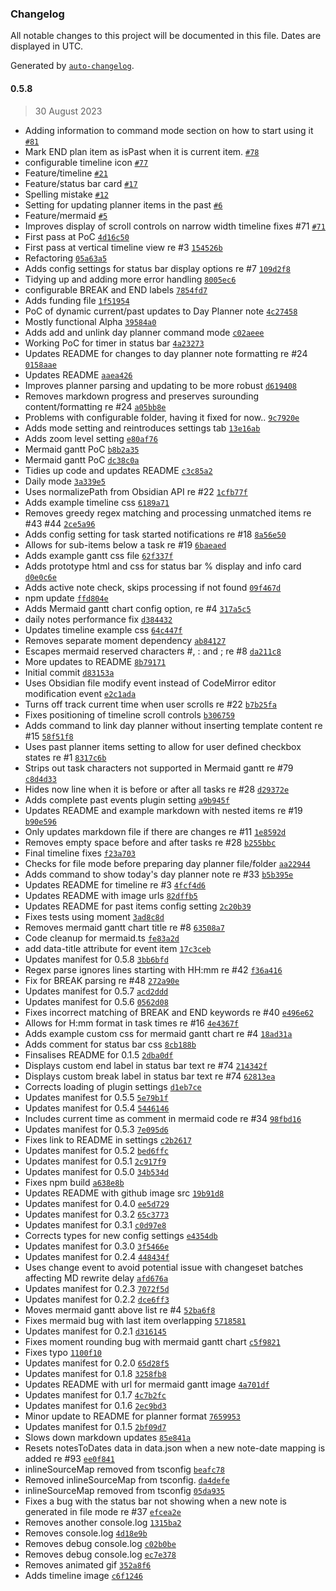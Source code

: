 ### Changelog

All notable changes to this project will be documented in this file. Dates are displayed in UTC.

Generated by [`auto-changelog`](https://github.com/CookPete/auto-changelog).

#### 0.5.8

> 30 August 2023

- Adding information to command mode section on how to start using it [`#81`](https://github.com/ebullient/obsidian-day-planner-og/pull/81)
- Mark END plan item as isPast when it is current item. [`#78`](https://github.com/ebullient/obsidian-day-planner-og/pull/78)
- configurable timeline icon [`#77`](https://github.com/ebullient/obsidian-day-planner-og/pull/77)
- Feature/timeline [`#21`](https://github.com/ebullient/obsidian-day-planner-og/pull/21)
- Feature/status bar card [`#17`](https://github.com/ebullient/obsidian-day-planner-og/pull/17)
- Spelling mistake [`#12`](https://github.com/ebullient/obsidian-day-planner-og/pull/12)
- Setting for updating planner items in the past [`#6`](https://github.com/ebullient/obsidian-day-planner-og/pull/6)
- Feature/mermaid [`#5`](https://github.com/ebullient/obsidian-day-planner-og/pull/5)
- Improves display of scroll controls on narrow width timeline fixes #71 [`#71`](https://github.com/ebullient/obsidian-day-planner-og/issues/71)
- First pass at PoC [`4d16c50`](https://github.com/ebullient/obsidian-day-planner-og/commit/4d16c50e6b177d89544cf39519105115e914e803)
- First pass at vertical timeline view re #3 [`154526b`](https://github.com/ebullient/obsidian-day-planner-og/commit/154526b7d917cfa04ee591b7f7b11f84849aaa1d)
- Refactoring [`05a63a5`](https://github.com/ebullient/obsidian-day-planner-og/commit/05a63a50d9067b9221c9f001c82ee312ef31321b)
- Adds config settings for status bar display options re #7 [`109d2f8`](https://github.com/ebullient/obsidian-day-planner-og/commit/109d2f833a9f775fdbd445e40b6f717148044446)
- Tidying up and adding more error handling [`8005ec6`](https://github.com/ebullient/obsidian-day-planner-og/commit/8005ec69bb92226cc26bcd33ccfca237d0a57b1e)
- configurable BREAK and END labels [`7854fd7`](https://github.com/ebullient/obsidian-day-planner-og/commit/7854fd7977a9777c581505f1dc59643cc955dae7)
- Adds funding file [`1f51954`](https://github.com/ebullient/obsidian-day-planner-og/commit/1f51954faf1babb7ffb35c281fe16233a6dd1705)
- PoC of dynamic current/past updates to Day Planner note [`4c27458`](https://github.com/ebullient/obsidian-day-planner-og/commit/4c27458e4a74ca9226aaeb3d89cb2fad3335a61f)
- Mostly functional Alpha [`39584a0`](https://github.com/ebullient/obsidian-day-planner-og/commit/39584a028a4c57d70e512b21b6747c84ba37025f)
- Adds add and unlink day planner command mode [`c02aeee`](https://github.com/ebullient/obsidian-day-planner-og/commit/c02aeeeba5b3832a56cb43b52ac9bfb010109161)
- Working PoC for timer in status bar [`4a23273`](https://github.com/ebullient/obsidian-day-planner-og/commit/4a232733f0c35836b93b9be55ee5c68c83d2d964)
- Updates README for changes to day planner note formatting re #24 [`0158aae`](https://github.com/ebullient/obsidian-day-planner-og/commit/0158aaecd067f811a43ddd574e7a65ed0ecbb4d7)
- Updates README [`aaea426`](https://github.com/ebullient/obsidian-day-planner-og/commit/aaea4262a8777112333de478569d0baa7bc0ad48)
- Improves planner parsing and updating to be more robust [`d619408`](https://github.com/ebullient/obsidian-day-planner-og/commit/d6194084df3b0f74aa61e37bdacd79f1911ce233)
- Removes markdown progress and preserves surounding content/formatting re #24 [`a05bb8e`](https://github.com/ebullient/obsidian-day-planner-og/commit/a05bb8ec57a318ea211cc40c90baca8c5526301f)
- Problems with configurable folder, having it fixed for now.. [`9c7920e`](https://github.com/ebullient/obsidian-day-planner-og/commit/9c7920e25e202222e6838f527fab3b72dcbe209e)
- Adds mode setting and reintroduces settings tab [`13e16ab`](https://github.com/ebullient/obsidian-day-planner-og/commit/13e16ab4446fe877def43a69802345ce9b3fcbb7)
- Adds zoom level setting [`e80af76`](https://github.com/ebullient/obsidian-day-planner-og/commit/e80af7693fbfb710778bf3662758679b085ba555)
- Mermaid gantt PoC [`b8b2a35`](https://github.com/ebullient/obsidian-day-planner-og/commit/b8b2a359eea9ecbe833735fc205d2d711522aeac)
- Mermaid gantt PoC [`dc38c0a`](https://github.com/ebullient/obsidian-day-planner-og/commit/dc38c0a8515935fcefe9d43c30a3918b9d8a48ae)
- Tidies up code and updates README [`c3c85a2`](https://github.com/ebullient/obsidian-day-planner-og/commit/c3c85a2157e65394ef2bfb0ca22211fe4b0832ab)
- Daily mode [`3a339e5`](https://github.com/ebullient/obsidian-day-planner-og/commit/3a339e57d050a4ce8585aae8061bbaca4aca7abf)
- Uses normalizePath from Obsidian API re #22 [`1cfb77f`](https://github.com/ebullient/obsidian-day-planner-og/commit/1cfb77f3e17e86a67bc861b94d5bfbad81c0ec35)
- Adds example timeline css [`6189a71`](https://github.com/ebullient/obsidian-day-planner-og/commit/6189a713d459b48d1831f389c0ac0e1add95c62b)
- Removes greedy regex matching and processing unmatched items re #43 #44 [`2ce5a96`](https://github.com/ebullient/obsidian-day-planner-og/commit/2ce5a9631c82a0a9e37c10bd065f38deb2c9a734)
- Adds config setting for task started notifications re #18 [`8a56e50`](https://github.com/ebullient/obsidian-day-planner-og/commit/8a56e505bf72b7d307d96477009222fa727962be)
- Allows for sub-items below a task re #19 [`6baeaed`](https://github.com/ebullient/obsidian-day-planner-og/commit/6baeaedef82ec92d2ff638c30b2d86fff71a1ee1)
- Adds example gantt css file [`62f337f`](https://github.com/ebullient/obsidian-day-planner-og/commit/62f337f322acd4d1c031fc36038e9ad1408716ad)
- Adds prototype html and css for status bar % display and info card [`d0e0c6e`](https://github.com/ebullient/obsidian-day-planner-og/commit/d0e0c6eb19ee8d3fbdd093a71014f1daff4a5ecd)
- Adds active note check, skips processing if not found [`09f467d`](https://github.com/ebullient/obsidian-day-planner-og/commit/09f467db867e3f6f6ec9bb2f9beacd20967ca905)
- npm update [`ffd804e`](https://github.com/ebullient/obsidian-day-planner-og/commit/ffd804ee3bb3f2291d31d5bce6827c25abbaf8fc)
- Adds Mermaid gantt chart config option, re #4 [`317a5c5`](https://github.com/ebullient/obsidian-day-planner-og/commit/317a5c54b2139069d64af7437ac14ff951010c22)
- daily notes performance fix [`d384432`](https://github.com/ebullient/obsidian-day-planner-og/commit/d384432305ef30c8f4bbca5438d0e7a49085640b)
- Updates timeline example css [`64c447f`](https://github.com/ebullient/obsidian-day-planner-og/commit/64c447ff107f5572a0e3fecd99c72d8f049d153b)
- Removes separate moment dependency [`ab84127`](https://github.com/ebullient/obsidian-day-planner-og/commit/ab841274b7e2f947be1a6a5b9941c21defa0bdb9)
- Escapes mermaid reserved characters #, : and ; re #8 [`da211c8`](https://github.com/ebullient/obsidian-day-planner-og/commit/da211c8ac795818423f51a3354d999ec00c40eb6)
- More updates to README [`8b79171`](https://github.com/ebullient/obsidian-day-planner-og/commit/8b7917143b1d0355696125b30b7619165f94f870)
- Initial commit [`d83153a`](https://github.com/ebullient/obsidian-day-planner-og/commit/d83153a5c994e7786d3851271127e6c5d3e6e2e0)
- Uses Obsidian file modify event instead of CodeMirror editor modification event [`e2c1ada`](https://github.com/ebullient/obsidian-day-planner-og/commit/e2c1ada022e37bf37db7ebc42f1816f74a7b1b46)
- Turns off track current time when user scrolls re #22 [`b7b25fa`](https://github.com/ebullient/obsidian-day-planner-og/commit/b7b25fa86332a81c1b179ad97ccc8c072e011183)
- Fixes positioning of timeline scroll controls [`b306759`](https://github.com/ebullient/obsidian-day-planner-og/commit/b30675949988d056405f15b87655b2d18ee557cf)
- Adds command to link day planner without inserting template content re #15 [`58f51f8`](https://github.com/ebullient/obsidian-day-planner-og/commit/58f51f830d51043ccc66a581a34d8501dc6ec93c)
- Uses past planner items setting to allow for user defined checkbox states re #1 [`8317c6b`](https://github.com/ebullient/obsidian-day-planner-og/commit/8317c6b5ea7bda4dceddf133ee080cd5514e2dba)
- Strips out task characters not supported in Mermaid gantt re #79 [`c8d4d33`](https://github.com/ebullient/obsidian-day-planner-og/commit/c8d4d33af294bde4586a943463e8042c0f6a3a2d)
- Hides now line when it is before or after all tasks re #28 [`d29372e`](https://github.com/ebullient/obsidian-day-planner-og/commit/d29372ebcfbf247f2b6dd7b6b021ad14916ab7b9)
- Adds complete past events plugin setting [`a9b945f`](https://github.com/ebullient/obsidian-day-planner-og/commit/a9b945f9d76afcac931c952dce24f8e5fb8d15fa)
- Updates README and example markdown with nested items re #19 [`b90e596`](https://github.com/ebullient/obsidian-day-planner-og/commit/b90e59670958c6d6d90b2658897b79eff0a8849e)
- Only updates markdown file if there are changes re #11 [`1e8592d`](https://github.com/ebullient/obsidian-day-planner-og/commit/1e8592d1add431e704b36171c66a4a8e2aab9a34)
- Removes empty space before and after tasks re #28 [`b255bbc`](https://github.com/ebullient/obsidian-day-planner-og/commit/b255bbc063a4b48aa2cb761ef1d9b108b3fcd88a)
- Final timeline fixes [`f23a703`](https://github.com/ebullient/obsidian-day-planner-og/commit/f23a703d714cff41ce8391465b8d29cf4611d83b)
- Checks for file mode before preparing day planner file/folder [`aa22944`](https://github.com/ebullient/obsidian-day-planner-og/commit/aa229440d6521ca4facf94ec3b885d9e8dc34532)
- Adds command to show today's day planner note re #33 [`b5b395e`](https://github.com/ebullient/obsidian-day-planner-og/commit/b5b395e6dec368677d033d79ef9ce3f2cf75abbe)
- Updates README for timeline re #3 [`4fcf4d6`](https://github.com/ebullient/obsidian-day-planner-og/commit/4fcf4d63c7d75c9cc984c6d0e911bef77f2831d6)
- Updates README with image urls [`82dffb5`](https://github.com/ebullient/obsidian-day-planner-og/commit/82dffb51f4b7f49dbd416a9c42991da4e72c8259)
- Updates README for past items config setting [`2c20b39`](https://github.com/ebullient/obsidian-day-planner-og/commit/2c20b39eda615034792425cb81408beadd8d52fa)
- Fixes tests using moment [`3ad8c8d`](https://github.com/ebullient/obsidian-day-planner-og/commit/3ad8c8d30d2d8e0c7a82cb6d4e3fa61c6dc7d6e7)
- Removes mermaid gantt chart title re #8 [`63508a7`](https://github.com/ebullient/obsidian-day-planner-og/commit/63508a766abd616699d595c181aecadccf0c78a7)
- Code cleanup for mermaid.ts [`fe83a2d`](https://github.com/ebullient/obsidian-day-planner-og/commit/fe83a2dc5911fa0017b5a92784c7f6d943048e29)
- add data-title attribute for event item [`17c3ceb`](https://github.com/ebullient/obsidian-day-planner-og/commit/17c3cebb0568e3322a7b82bb4a08d952002ec62b)
- Updates manifest for 0.5.8 [`3bb6bfd`](https://github.com/ebullient/obsidian-day-planner-og/commit/3bb6bfd104193e61efe5cb33b3afd41a739dd819)
- Regex parse ignores lines starting with HH:mm re #42 [`f36a416`](https://github.com/ebullient/obsidian-day-planner-og/commit/f36a416e4caf1949e64b0a145778555ce513a696)
- Fix for BREAK parsing re #48 [`272a90e`](https://github.com/ebullient/obsidian-day-planner-og/commit/272a90e864c6e51bfaf27dc941bc02e8c7496615)
- Updates manifest for 0.5.7 [`acd2ddd`](https://github.com/ebullient/obsidian-day-planner-og/commit/acd2dddd6fb1aa9e8c751e99f0c322e62de7cc0c)
- Updates manifest for 0.5.6 [`0562d08`](https://github.com/ebullient/obsidian-day-planner-og/commit/0562d08d6ca19274f5cd277b730cc0cabc7371d9)
- Fixes incorrect matching of BREAK and END keywords re #40 [`e496e62`](https://github.com/ebullient/obsidian-day-planner-og/commit/e496e624983e6ab651ba97b8ea47cc0c01fc6505)
- Allows for H:mm format in task times re #16 [`4e4367f`](https://github.com/ebullient/obsidian-day-planner-og/commit/4e4367f3334406b3a324c7154d76e468935a46ea)
- Adds example custom css for mermaid gantt chart re #4 [`18ad31a`](https://github.com/ebullient/obsidian-day-planner-og/commit/18ad31aeae38b3069a6ded42da1fdec3d08bbe19)
- Adds comment for status bar css [`8cb188b`](https://github.com/ebullient/obsidian-day-planner-og/commit/8cb188ba3ca75f374921aa489832c130824de93e)
- Finsalises README for 0.1.5 [`2dba0df`](https://github.com/ebullient/obsidian-day-planner-og/commit/2dba0df47e93d344fe05e4b7f881f8b6a154d600)
- Displays custom end label in status bar text re #74 [`214342f`](https://github.com/ebullient/obsidian-day-planner-og/commit/214342f90e6dc9a78bd2d554b00b2a6364a6f46c)
- Displays custom break label in status bar text re #74 [`62813ea`](https://github.com/ebullient/obsidian-day-planner-og/commit/62813ea266bb439ad56899b6c6e18499480436f7)
- Corrects loading of plugin settings [`d1eb7ce`](https://github.com/ebullient/obsidian-day-planner-og/commit/d1eb7ce187e7757b7a3880358a6ee184b3b025da)
- Updates manifest for 0.5.5 [`5e79b1f`](https://github.com/ebullient/obsidian-day-planner-og/commit/5e79b1f3d7b52b40d40674a36297e9b595b609a2)
- Updates manifest for 0.5.4 [`5446146`](https://github.com/ebullient/obsidian-day-planner-og/commit/544614652e095a5eb1d3482f0766620d18b394ab)
- Includes current time as comment in mermaid code re #34 [`98fbd16`](https://github.com/ebullient/obsidian-day-planner-og/commit/98fbd16bfff501289686fe73b96d7cd612937467)
- Updates manifest for 0.5.3 [`7e095d6`](https://github.com/ebullient/obsidian-day-planner-og/commit/7e095d6dafe45c28dd1c6396174ba9d8ecf1c8c3)
- Fixes link to README in settings [`c2b2617`](https://github.com/ebullient/obsidian-day-planner-og/commit/c2b26173fc4fa18f1fd44094bea1102d1c5638a9)
- Updates manifest for 0.5.2 [`bed6ffc`](https://github.com/ebullient/obsidian-day-planner-og/commit/bed6ffcee949b0424bcd78b13254e8c421fe5ecf)
- Updates manifest for 0.5.1 [`2c917f9`](https://github.com/ebullient/obsidian-day-planner-og/commit/2c917f916e2a24e1d9b8f5e998fd39e0d33f20f9)
- Updates manifest for 0.5.0 [`34b534d`](https://github.com/ebullient/obsidian-day-planner-og/commit/34b534de2926a48c414fcbbae7056a5fc07aa6fd)
- Fixes npm build [`a638e8b`](https://github.com/ebullient/obsidian-day-planner-og/commit/a638e8bd546f9c58945c12bbc67eae440216a7ca)
- Updates README with github image src [`19b91d8`](https://github.com/ebullient/obsidian-day-planner-og/commit/19b91d811018584dd2512e393addb796ff96d7d3)
- Updates manifest for 0.4.0 [`ee5d729`](https://github.com/ebullient/obsidian-day-planner-og/commit/ee5d72934d25d3b451d5f7368cfcc85e03d9802d)
- Updates manifest for 0.3.2 [`65c3773`](https://github.com/ebullient/obsidian-day-planner-og/commit/65c3773bf77007071480a141d5d2c2f48698df31)
- Updates manifest for 0.3.1 [`c0d97e8`](https://github.com/ebullient/obsidian-day-planner-og/commit/c0d97e8f7e334e4caf09b1cd92632658e5395155)
- Corrects types for new config settings [`e4354db`](https://github.com/ebullient/obsidian-day-planner-og/commit/e4354db520d0cecd819192f84eecca84bb21bcc7)
- Updates manifest for 0.3.0 [`3f5466e`](https://github.com/ebullient/obsidian-day-planner-og/commit/3f5466e928e544acad87ba9df7c83206963f4bfa)
- Updates manifest for 0.2.4 [`448434f`](https://github.com/ebullient/obsidian-day-planner-og/commit/448434f004a6f7bee6ebb8e31899e5683ebcd6ba)
- Uses change event to avoid potential issue with changeset batches affecting MD rewrite delay [`afd676a`](https://github.com/ebullient/obsidian-day-planner-og/commit/afd676a38e0c611cfc58e803359409b149ec20ed)
- Updates manifest for 0.2.3 [`7072f5d`](https://github.com/ebullient/obsidian-day-planner-og/commit/7072f5d5811d58946a5c4657016f869fa9e520b5)
- Updates manifest for 0.2.2 [`dce6ff3`](https://github.com/ebullient/obsidian-day-planner-og/commit/dce6ff3b0558782b239c2543ff050702d473bc53)
- Moves mermaid gantt above list re #4 [`52ba6f8`](https://github.com/ebullient/obsidian-day-planner-og/commit/52ba6f8aaa5cf36c0e615d705a9df4b372de3425)
- Fixes mermaid bug with last item overlapping [`5718581`](https://github.com/ebullient/obsidian-day-planner-og/commit/5718581d5c1af1aa48bc886031f1446067dd4034)
- Updates manifest for 0.2.1 [`d316145`](https://github.com/ebullient/obsidian-day-planner-og/commit/d316145243d682f873483d410a9a069d3cd0fcda)
- Fixes moment rounding bug with mermaid gantt chart [`c5f9821`](https://github.com/ebullient/obsidian-day-planner-og/commit/c5f9821f5c07ec905f7a5597cb2b8989dd2b950d)
- Fixes typo [`1100f10`](https://github.com/ebullient/obsidian-day-planner-og/commit/1100f10fd912f0ffe93233810021892aacec58b8)
- Updates manifest for 0.2.0 [`65d28f5`](https://github.com/ebullient/obsidian-day-planner-og/commit/65d28f58bbb29b5b5536295bd847acf65b7d13a5)
- Updates manifest for 0.1.8 [`3258fb8`](https://github.com/ebullient/obsidian-day-planner-og/commit/3258fb8e323d84e670318b308c0f8db64a9c1b73)
- Updates README with url for mermaid gantt image [`4a701df`](https://github.com/ebullient/obsidian-day-planner-og/commit/4a701df4a11106d2dcf1adfac667f1122843cb4d)
- Updates manifest for 0.1.7 [`4c7b2fc`](https://github.com/ebullient/obsidian-day-planner-og/commit/4c7b2fccc39ad9b99669a2a89ff125c2a1e5c558)
- Updates manifest for 0.1.6 [`2ec9bd3`](https://github.com/ebullient/obsidian-day-planner-og/commit/2ec9bd315060a80a8c4feef8e7cea08466d918b9)
- Minor update to README for planner format [`7659953`](https://github.com/ebullient/obsidian-day-planner-og/commit/7659953ac05e467a6ad09e0a368c808b3d761358)
- Updates manifest for 0.1.5 [`2bf09d7`](https://github.com/ebullient/obsidian-day-planner-og/commit/2bf09d7e8890b1abbd54773d9797f6c129478f22)
- Slows down markdown updates [`85e841a`](https://github.com/ebullient/obsidian-day-planner-og/commit/85e841adb53e5a527d190f52bee96ee6d5e047e0)
- Resets notesToDates data in data.json when a new note-date mapping is added re #93 [`ee0f841`](https://github.com/ebullient/obsidian-day-planner-og/commit/ee0f8417251908055ee6a4801d7330ad28fb7db6)
- inlineSourceMap removed from tsconfig [`beafc78`](https://github.com/ebullient/obsidian-day-planner-og/commit/beafc78a179414c0c7665fb48327a6f034f666f2)
- Removed inlineSourceMap from tsconfig. [`da4defe`](https://github.com/ebullient/obsidian-day-planner-og/commit/da4defea359a7897e43e241f7f52d6d49a2a2b40)
- inlineSourceMap removed from tsconfig [`05da935`](https://github.com/ebullient/obsidian-day-planner-og/commit/05da9354db2e99d2cf72c4b8166914d8e91b57a7)
- Fixes a bug with the status bar not showing when a new note is generated in file mode re #37 [`efcea2e`](https://github.com/ebullient/obsidian-day-planner-og/commit/efcea2e6a35bb28d977e7dff9db380b22fd0ad43)
- Removes another console.log [`1315ba2`](https://github.com/ebullient/obsidian-day-planner-og/commit/1315ba2e77b437f4c2b1357c68ade8a7442572fa)
- Removes console.log [`4d18e9b`](https://github.com/ebullient/obsidian-day-planner-og/commit/4d18e9ba447a10677db46270749c2d17725998a2)
- Removes debug console.log [`c02b0be`](https://github.com/ebullient/obsidian-day-planner-og/commit/c02b0be739a2524d1de112450a0a399a89c64cad)
- Removes debug console.log [`ec7e378`](https://github.com/ebullient/obsidian-day-planner-og/commit/ec7e3788a908dfd6150ba6f236664e7eec96a765)
- Removes animated gif [`352a8f6`](https://github.com/ebullient/obsidian-day-planner-og/commit/352a8f637bdd3b80e304b6056d42f99340f0f9ab)
- Adds timeline image [`c6f1246`](https://github.com/ebullient/obsidian-day-planner-og/commit/c6f1246d41ad0d8dcc656130043f055783bfe1f3)
